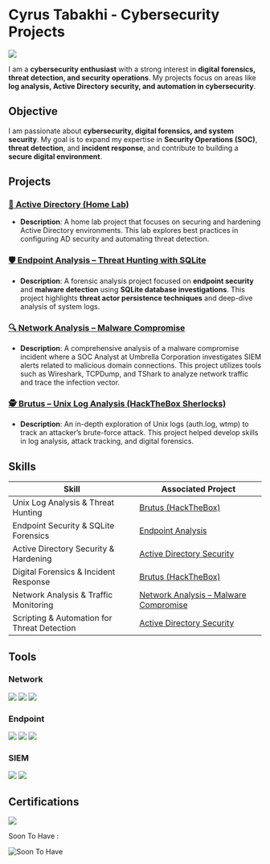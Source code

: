 # Cyrus Tabakhi - Cybersecurity Projects  
<a href="https://linkedin.com/in/cyrus-tabakhi-7893112b0/"><img src="https://img.shields.io/badge/-LinkedIn-0072b1?&style=for-the-badge&logo=linkedin&logoColor=white" /></a>  

I am a **cybersecurity enthusiast** with a strong interest in **digital forensics, threat detection, and security operations**. My projects focus on areas like **log analysis, Active Directory security, and automation in cybersecurity**.

## Objective  

I am passionate about **cybersecurity, digital forensics, and system security**. My goal is to expand my expertise in **Security Operations (SOC)**, **threat detection**, and **incident response**, and contribute to building a **secure digital environment**.

## Projects  

### [🧪 Active Directory (Home Lab)](https://github.com/tabakhic/Active-Directory-Lab/tree/main)  
- **Description**: A home lab project that focuses on securing and hardening Active Directory environments. This lab explores best practices in configuring AD security and automating threat detection.

### [🛡️ Endpoint Analysis – Threat Hunting with SQLite](https://github.com/tabakhic/Endpoint-analysis.git)  
- **Description**: A forensic analysis project focused on **endpoint security** and **malware detection** using **SQLite database investigations**. This project highlights **threat actor persistence techniques** and deep-dive analysis of system logs.

### [🔍 Network Analysis – Malware Compromise](https://github.com/tabakhic/Network-Analysis-Lab/tree/main)  
- **Description**: A comprehensive analysis of a malware compromise incident where a SOC Analyst at Umbrella Corporation investigates SIEM alerts related to malicious domain connections. This project utilizes tools such as Wireshark, TCPDump, and TShark to analyze network traffic and trace the infection vector.

### [🕵️ Brutus – Unix Log Analysis (HackTheBox Sherlocks)](https://github.com/tabakhic/Brutis-Lab/blob/main/README.md)  
- **Description**: An in-depth exploration of Unix logs (auth.log, wtmp) to track an attacker’s brute-force attack. This project helped develop skills in log analysis, attack tracking, and digital forensics.

## Skills  

| **Skill**                                    | **Associated Project**                                                             |
|----------------------------------------------|-------------------------------------------------------------------------------------|
| Unix Log Analysis & Threat Hunting           | [Brutus (HackTheBox)](https://github.com/tabakhic/Brutis-Lab/blob/main/README.md)   |
| Endpoint Security & SQLite Forensics         | [Endpoint Analysis](https://github.com/tabakhic/Endpoint-analysis.git) |
| Active Directory Security & Hardening        | [Active Directory Security](https://github.com/tabakhic/Active-Directory-Lab/tree/main) |
| Digital Forensics & Incident Response        | [Brutus (HackTheBox)](https://github.com/tabakhic/Brutis-Lab/blob/main/README.md)   |
| Network Analysis & Traffic Monitoring        | [Network Analysis – Malware Compromise](https://github.com/tabakhic/Network-Analysis-Lab/tree/main) |
| Scripting & Automation for Threat Detection  | [Active Directory Security](https://github.com/tabakhic/Active-Directory-Lab/tree/main) |

## Tools  

### Network  
<div>
    <img src="https://img.shields.io/badge/-Wireshark-1679A7?&style=for-the-badge&logo=Wireshark&logoColor=white" />
    <img src="https://img.shields.io/badge/-PuTTY-000000?&style=for-the-badge&logo=PuTTY&logoColor=white" />
    <img src="https://img.shields.io/badge/-ZUI-0D8ABC?&style=for-the-badge" />
</div>  

### Endpoint  
<div>
    <img src="https://img.shields.io/badge/-Microsoft_Defender_for_Endpoint-00A4EF?&style=for-the-badge&logo=Microsoft&logoColor=white" />
    <img src="https://img.shields.io/badge/-Velociraptor-4B275F?&style=for-the-badge&logo=Velociraptor&logoColor=white" />
    <img src="https://img.shields.io/badge/-SQLite-003B57?&style=for-the-badge&logo=sqlite&logoColor=white" />
</div>  

### SIEM  
<div>
    <img src="https://img.shields.io/badge/-Microsoft_Sentinel-0078D4?&style=for-the-badge&logo=Microsoft&logoColor=white" />
    <img src="https://img.shields.io/badge/-Splunk-000000?&style=for-the-badge&logo=Splunk&logoColor=white" />
</div>  

## Certifications  

<div>
    <img src="https://img.shields.io/badge/-Google_IT_Support-007ACC?&style=for-the-badge&logo=Google&logoColor=white" />
    <p>Soon To Have : </p>
    <img src="https://img.shields.io/badge/-Security%2B-FF0000?&style=for-the-badge&logo=CompTIA&logoColor=white" alt="Soon To Have"/>
</div>  
